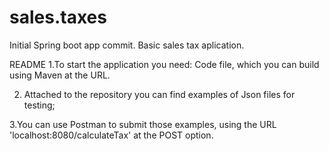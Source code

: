 # sales.taxes
Initial Spring boot app commit. Basic sales tax aplication.

README
1.To start the application you need: Code file, which you can build using Maven at the URL.

2. Attached to the repository you can find examples of Json files for testing;

3.You can use Postman to submit those examples, using the URL 'localhost:8080/calculateTax' at the POST option.
